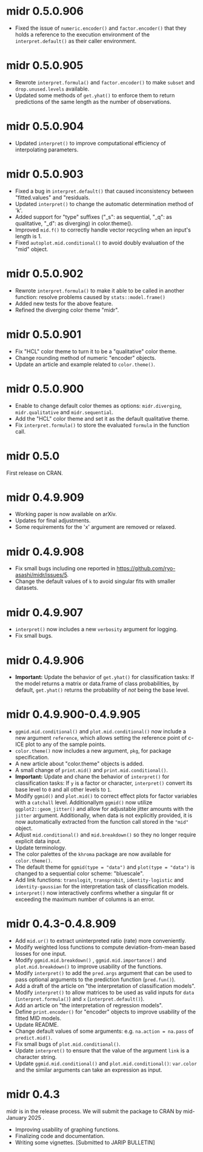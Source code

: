 # midr 0.5.0.906

- Fixed the issue of `numeric.encoder()` and `factor.encoder()` that they holds a reference to the execution environment of the `interpret.default()` as their caller environment.

# midr 0.5.0.905

- Rewrote `interpret.formula()` and `factor.encoder()` to make `subset` and `drop.unused.levels` available.
- Updated some methods of `get.yhat()` to enforce them to return predictions of the same length as the number of observations.

# midr 0.5.0.904

- Updated `interpret()` to improve computational efficiency of interpolating parameters.

# midr 0.5.0.903

- Fixed a bug in `interpret.default()` that caused inconsistency between "fitted.values" and "residuals.
- Updated `interpret()` to change the automatic determination method of 'k'.
- Added support for "type" suffixes ("_s": as sequential, "_q": as qualitative, "_d": as diverging) in color.theme().
- Improved `mid.f()` to correctly handle vector recycling when an input's length is 1.
- Fixed `autoplot.mid.conditional()` to avoid doubly evaluation of the "mid" object.

# midr 0.5.0.902

- Rewrote `interpret.formula()` to make it able to be called in another function: resolve problems caused by `stats::model.frame()`
- Added new tests for the above feature.
- Refined the diverging color theme "midr".

# midr 0.5.0.901

- Fix "HCL" color theme to turn it to be a "qualitative" color theme.
- Change rounding method of numeric "encoder" objects.
- Update an article and example related to `color.theme()`.

# midr 0.5.0.900

- Enable to change default color themes as options: `midr.diverging`, `midr.qualitative` and `midr.sequential`.
- Add the "HCL" color theme and set it as the default qualitative theme.
- Fix `interpret.formula()` to store the evaluated `formula` in the function call.

# midr 0.5.0

First release on CRAN.

# midr 0.4.9.909

-   Working paper is now available on arXiv.
-   Updates for final adjustments.
-   Some requirements for the 'x' argument are removed or relaxed.

# midr 0.4.9.908

-   Fix small bugs including one reported in <https://github.com/ryo-asashi/midr/issues/5>.
-   Change the default values of `k` to avoid singular fits with smaller datasets.

# midr 0.4.9.907

-   `interpret()` now includes a new `verbosity` argument for logging.
-   Fix small bugs.

# midr 0.4.9.906

-   **Important:** Update the behavior of `get.yhat()` for classification tasks: If the model returns a matrix or data.frame of class probabilities, by default, `get.yhat()` returns the probability of *not* being the base level.

# midr 0.4.9.900-0.4.9.905

-   `ggmid.mid.conditional()` and `plot.mid.conditional()` now include a new argument `reference`, which allows setting the reference point of c-ICE plot to any of the sample points.
-   `color.theme()` now includes a new argument, `pkg`, for package specification.
-   A new article about "color.theme" objects is added.
-   A small change of `print.mid()` and `print.mid.conditional()`.
-   **Important:** Update and chane the behavior of `interpret()` for classification tasks: If `y` is a factor or character, `interpret()` convert its base level to `0` and all other levels to `1`.
-   Modify `ggmid()` and `plot.mid()` to correct effect plots for factor variables with a `catchall` level. Additionallym `ggmid()` now utilize `ggplot2::geom_jitter()` and allow for adjustable jitter amounts with the `jitter` argument. Additionally, when data is not explicitly provided, it is now automatically extracted from the function call stored in the `"mid"` object.
-   Adjust `mid.conditional()` and `mid.breakdown()` so they no longer require explicit data input.
-   Update terminology.
-   The color palettes of the `khroma` package are now available for `color.theme()`.
-   The default theme for `ggmid(type = "data")` and `plot(type = "data")` is changed to a sequential color scheme: "bluescale".
-   Add link functions: `translogit`, `transprobit`, `identity-logistic` and `identity-gaussian` for the interpretation task of classification models.
-   `interpret()` now interactively confirms whether a singular fit or exceeding the maximum number of columns is an error.

# midr 0.4.3-0.4.8.909

-   Add `mid.ur()` to extract uninterpreted ratio (rate) more conveniently.
-   Modify weighted loss functions to compute deviation-from-mean based losses for one input.
-   Modify `ggmid.mid.breakdown()` , `ggmid.mid.importance()` and `plot.mid.breakdown()` to improve usability of the functions.
-   Modify `interpret()` to add the `pred.args` argument that can be used to pass optional arguments to the prediction function (`pred.fun()`).
-   Add a draft of the article on "the interpretation of classification models".
-   Modify `interpret()` to allow matrices to be used as valid inputs for `data` (`interpret.formula()`) and `x` (`interpret.default()`).
-   Add an article on "the interpretation of regression models".
-   Define `print.encoder()` for "encoder" objects to improve usability of the fitted MID models.
-   Update README.
-   Change default values of some arguments: e.g. `na.action = na.pass` of `predict.mid()`.
-   Fix small bugs of `plot.mid.conditional()`.
-   Update `interpret()` to ensure that the value of the argument `link` is a character string.
-   Update `ggmid.mid.conditional()` and `plot.mid.conditional()`: `var.color` and the similar arguments can take an expression as input.

# midr 0.4.3

midr is in the release process. We will submit the package to CRAN by mid-January 2025 .

-   Improving usability of graphing functions.
-   Finalizing code and documentation.
-   Writing some vignettes. [Submitted to JARIP BULLETIN]
